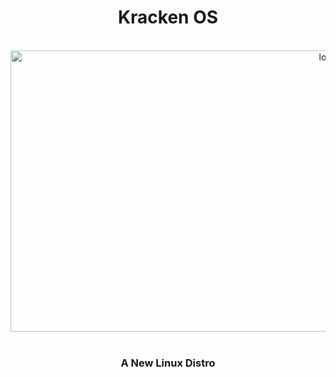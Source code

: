 <div align="center"> <h1> Kracken OS </h1></div>
<br/>
<div align="center">
  <img src="https://t3.ftcdn.net/jpg/05/64/87/20/360_F_564872001_UXnxDt9vcQXQx0BgeW4HUG5WvckBqLbw.jpg" alt="logo"  width="1000px" height="450px"/> 
</div>
<br/>
<h3 align="center">A New Linux Distro</h3>

<div>
  
</div>
